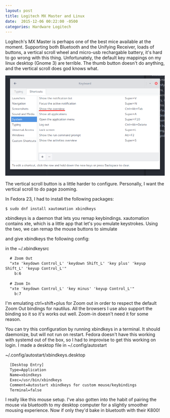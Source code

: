 ```yaml
---
layout: post
title: Logitech MX Master and Linux
date:  2015-12-06 00:22:00 -0500
categories: Hardware Logitech
---
```


Logitech's MX Master is perhaps one of the best mice available at the moment. Supporting both Bluetooth and the Unifying Receiver, loads of buttons, a vertical scroll wheel and micro-usb rechargable battery, it's hard to go wrong with this thing. Unfortunately, the default key mappings on my linux desktop (Gnome 3) are terrible. The thumb button doesn't do anything, and the vertical scroll does god knows what.


![Keyboard Setting to Change to get Expose Thumb](./images/logitech_thumbbutton.png)

The vertical scroll button is a little harder to configure. Personally, I want the vertical scroll to do page zooming.

In Fedora 23, I had to install the following packages:

```
$ sudo dnf install xautomation xbindkeys
```

xbindkeys is a daemon that lets you remap keybindings. xautomation contains xte, which is a little app that let's you emulate keystrokes. Using the two, we can remap the mouse buttons to simulate

and give xbindkeys the following config:

in the ~/.xbindkeysrc
```
  # Zoom Out
  "xte 'keydown Control_L' 'keydown Shift_L' 'key plus' 'keyup Shift_L' 'keyup Control_L'"
    b:6

  # Zoom In
  "xte 'keydown Control_L' 'key minus' 'keyup Control_L'"
    b:7

```
I'm emulating ctrl+shift+plus for Zoom out in order to respect the default Zoom Out bindings for nautilus. All the browsers I use also support the binding so it so it's works out well. Zoom-in doesn't need it for some reason.  


You can try this configuration by running xbindkeys in a terminal. It should daemonize, but will not run on restart. Fedora doesn't have this working with systemd out of the box, so I had to improvise to get this working on login. I made a desktop file in ~/.config/autostart

~/.config/autostart/xbindkeys.desktop
```
  [Desktop Entry]
  Type=Application
  Name=xbindkeys
  Exec=/usr/bin/xbindkeys
  Comment=Autostart xbindkeys for custom mouse/keybindings
  Terminal=false
```

I really like this mouse setup. I've also gotten into the habit of pairing the mouse via bluetooth to my desktop computer for a slightly smoother mousing experience. Now if only they'd bake in bluetooth with their K800!
